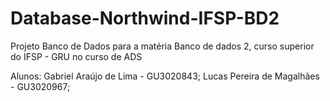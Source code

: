 # Database-Northwind-IFSP-BD2
Projeto Banco de Dados para a matéria Banco de dados 2, curso superior do IFSP - GRU no curso de ADS

Alunos:
  Gabriel Araújo de Lima - GU3020843;
  Lucas Pereira de Magalhães - GU3020967;
  
